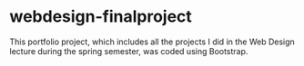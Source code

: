 # webdesign-finalproject
This portfolio project, which includes all the projects I did in the Web Design lecture during the spring semester, was coded using Bootstrap.
